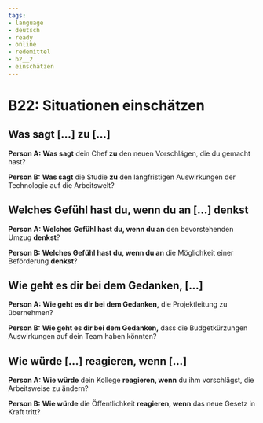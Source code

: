 ```yaml
---
tags:
- language
- deutsch
- ready
- online
- redemittel
- b2__2
- einschätzen
---
```

# B22: Situationen einschätzen

## Was sagt [...] zu [...]

__Person A:__ __Was sagt__ dein Chef __zu__ den neuen Vorschlägen, die du gemacht hast?

__Person B:__ __Was sagt__ die Studie __zu__ den langfristigen Auswirkungen der Technologie auf die Arbeitswelt?

## Welches Gefühl hast du, wenn du an [...] denkst

__Person A:__ __Welches Gefühl hast du, wenn du an__ den bevorstehenden Umzug __denkst__?

__Person B:__ __Welches Gefühl hast du, wenn du an__ die Möglichkeit einer Beförderung __denkst__?

## Wie geht es dir bei dem Gedanken, [...]

__Person A:__ __Wie geht es dir bei dem Gedanken,__ die Projektleitung zu übernehmen?

__Person B:__ __Wie geht es dir bei dem Gedanken,__ dass die Budgetkürzungen Auswirkungen auf dein Team haben könnten?

## Wie würde [...] reagieren, wenn [...]

__Person A:__ __Wie würde__ dein Kollege __reagieren, wenn__ du ihm vorschlägst, die Arbeitsweise zu ändern?

__Person B:__ __Wie würde__ die Öffentlichkeit __reagieren, wenn__ das neue Gesetz in Kraft tritt?
